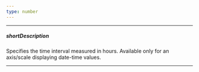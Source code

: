 ```yaml
---
type: number
---
```

---
##### shortDescription
Specifies the time interval measured in hours. Available only for an axis/scale displaying date-time values.

---
